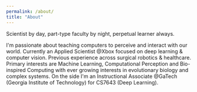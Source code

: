 ```yaml
---
permalink: /about/
title: "About"
---
```

Scientist by day, part-type faculty by night, perpetual learner always. 

I'm passionate about teaching computers to perceive and interact with our world. Currently an Applied Scientist @Xbox focused on deep learning & computer vision. Previous experience across surgical robotics & healthcare. Primary interests are Machine Learning, Computational Perception and Bio-inspired Computing with ever growing interests in evolutionary biology and complex systems. On the side I'm an Instructional Associate @GaTech (Georgia Institute of Technology) for CS7643 (Deep Learning). 

